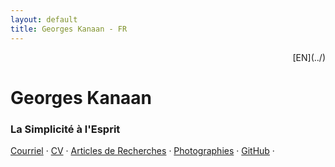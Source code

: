 ```yaml
---
layout: default
title: Georges Kanaan - FR
---
```


<!-- Link to EN version -->
<div style="text-align: right;">
[EN](../)
</div>

# Georges Kanaan

### La Simplicité à l'Esprit

[Courriel](mailto:georges@gkanaan.com) ·
[CV](../cv.pdf) ·
[Articles de Recherches](../publications) ·
[Photographies](../photography) ·
[GitHub](https://github.com/Ge0rges) ·
